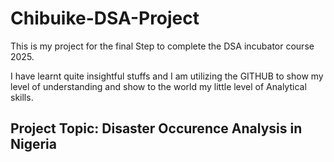 # Chibuike-DSA-Project
This is my project for the final Step to complete the DSA  incubator 
course 2025.

I have learnt quite  insightful stuffs and I am utilizing the GITHUB to show my level of understanding and show to the world my little level of Analytical skills.

## Project Topic: Disaster Occurence Analysis in Nigeria

